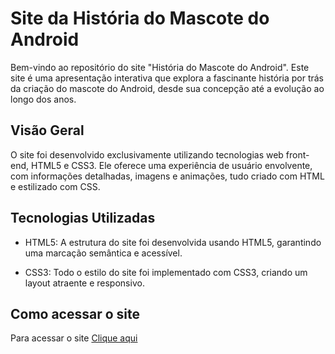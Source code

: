 # Site da História do Mascote do Android

Bem-vindo ao repositório do site "História do Mascote do Android". Este site é uma apresentação interativa que explora a fascinante história por trás da criação do mascote do Android, desde sua concepção até a evolução ao longo dos anos.

## Visão Geral

O site foi desenvolvido exclusivamente utilizando tecnologias web front-end, HTML5 e CSS3. Ele oferece uma experiência de usuário envolvente, com informações detalhadas, imagens e animações, tudo criado com HTML e estilizado com CSS.

## Tecnologias Utilizadas

- HTML5: A estrutura do site foi desenvolvida usando HTML5, garantindo uma marcação semântica e acessível.

- CSS3: Todo o estilo do site foi implementado com CSS3, criando um layout atraente e responsivo.

## Como acessar o site

Para acessar o site <a href="https://joaopedro-monteiro.github.io/Desafio-Site-Android-v2/android.html" target="_blank">Clique aqui</a>
